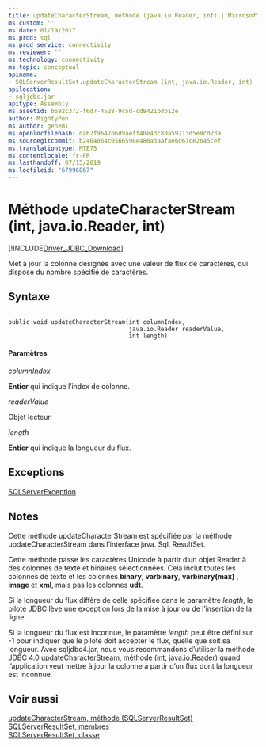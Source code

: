 ```yaml
---
title: updateCharacterStream, méthode (java.io.Reader, int) | Microsoft Docs
ms.custom: ''
ms.date: 01/19/2017
ms.prod: sql
ms.prod_service: connectivity
ms.reviewer: ''
ms.technology: connectivity
ms.topic: conceptual
apiname:
- SQLServerResultSet.updateCharacterStream (int, java.io.Reader, int)
apilocation:
- sqljdbc.jar
apitype: Assembly
ms.assetid: b692c372-f6d7-4528-9c5d-cd8421bdb12e
author: MightyPen
ms.author: genemi
ms.openlocfilehash: da62f9647b6d9aeff40e43c80a59213d5e8cd239
ms.sourcegitcommit: b2464064c0566590e486a3aafae6d67ce2645cef
ms.translationtype: MTE75
ms.contentlocale: fr-FR
ms.lasthandoff: 07/15/2019
ms.locfileid: "67996867"
---
```

# <a name="updatecharacterstream-method-int-javaioreader-int"></a>Méthode updateCharacterStream (int, java.io.Reader, int)
[!INCLUDE[Driver_JDBC_Download](../../../includes/driver_jdbc_download.md)]

  Met à jour la colonne désignée avec une valeur de flux de caractères, qui dispose du nombre spécifié de caractères.  
  
## <a name="syntax"></a>Syntaxe  
  
```  
  
public void updateCharacterStream(int columnIndex,  
                                  java.io.Reader readerValue,  
                                  int length)  
```  
  
#### <a name="parameters"></a>Paramètres  
 *columnIndex*  
  
 **Entier** qui indique l’index de colonne.  
  
 *readerValue*  
  
 Objet lecteur.  
  
 *length*  
  
 **Entier** qui indique la longueur du flux.  
  
## <a name="exceptions"></a>Exceptions  
 [SQLServerException](../../../connect/jdbc/reference/sqlserverexception-class.md)  
  
## <a name="remarks"></a>Notes  
 Cette méthode updateCharacterStream est spécifiée par la méthode updateCharacterStream dans l’interface java. Sql. ResultSet.  
  
 Cette méthode passe les caractères Unicode à partir d’un objet Reader à des colonnes de texte et binaires sélectionnées. Cela inclut toutes les colonnes de texte et les colonnes **binary**, **varbinary**, **varbinary(max)** , **image** et **xml**, mais pas les colonnes **udt**.  
  
 Si la longueur du flux diffère de celle spécifiée dans le paramètre *length*, le pilote JDBC lève une exception lors de la mise à jour ou de l’insertion de la ligne.  
  
 Si la longueur du flux est inconnue, le paramètre *length* peut être défini sur -1 pour indiquer que le pilote doit accepter le flux, quelle que soit sa longueur. Avec sqljdbc4.jar, nous vous recommandons d’utiliser la méthode JDBC 4.0 [updateCharacterStream, méthode &#40;int, java.io.Reader&#41;](../../../connect/jdbc/reference/updatecharacterstream-method-int-java-io-reader.md) quand l’application veut mettre à jour la colonne à partir d’un flux dont la longueur est inconnue.  
  
## <a name="see-also"></a>Voir aussi  
 [updateCharacterStream, méthode &#40;SQLServerResultSet&#41;](../../../connect/jdbc/reference/updatecharacterstream-method-sqlserverresultset.md)   
 [SQLServerResultSet, membres](../../../connect/jdbc/reference/sqlserverresultset-members.md)   
 [SQLServerResultSet, classe](../../../connect/jdbc/reference/sqlserverresultset-class.md)  
  
  
